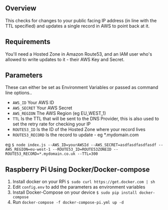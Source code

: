 
## Overview
This checks for changes to your public facing IP address (in line with the TTL specified) and updates a single record in AWS to point back at it.

## Requirements
You'll need a Hosted Zone in Amazon Route53, and an IAM user who's allowed to write updates to it - their AWS Key and Secret.

## Parameters
These can either be set as Environment Variables or passed as command line options..

- `AWS_ID` Your AWS ID
- `AWS_SECRET` Your AWS Secret
- `AWS_REGION` The AWS Region (eg EU_WEST_1)
- `TTL` Is the TTL that will be sent to the DNS Provider, this is also used to set the retry rate for checking your IP
- `ROUTE53_ID` Is the ID of the Hosted Zone where your record lives 
- `ROUTE53_RECORD` Is the record to update - eg *.mydomain.com

eg ```$ node index.js --AWS_ID=yourAWSId --AWS_SECRET=asdfasdfasdfasdf --AWS_REGION=eu-west-1 --ROUTE53_ID=ROUTE53ZONEID --ROUTE53_RECORD=*.mydomain.co.uk --TTL=300 ```

## Raspberry Pi Using Docker/Docker-compose
1. Install docker on your RPi ```$ sudo curl https://get.docker.com | sh```
2. Edit `config.env` to add the parameters as environment variables
3. Install Docker-Compose on your device ```$ sudo pip install docker-compose```
4. Run ```docker-compose -f docker-compose-pi.yml up -d```
